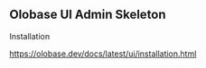 
## Olobase UI Admin Skeleton

Installation

<a href="https://olobase.dev/docs/latest/ui/installation.html" target="_blank">https://olobase.dev/docs/latest/ui/installation.html</a>
